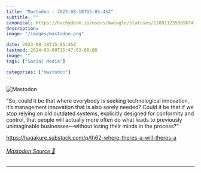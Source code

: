 ```yaml
---
title: "Mastodon - 2023-08-18T15:05:45Z"
subtitle: ""
canonical: https://hachyderm.io/users/mweagle/statuses/110911235389674361
description:
image: "/images/mastodon.png"

date: 2023-08-18T15:05:45Z
lastmod: 2024-03-09T15:47:03-08:00
image: ""
tags: ["Social Media"]

categories: ["mastodon"]
---
```

![Mastodon](/images/mastodon.png)

<p>&quot;So, could it be that where everybody is seeking technological innovation, it’s management innovation that is also sorely needed? Could it be that if we stop relying on old outdated systems, explicitly designed for conformity and control, that people will actually more often do what leads to previously unimaginable businesses—without losing their minds in the process?”</p><p><a href="https://hagakure.substack.com/p/th62-where-theres-a-will-theres-a" target="_blank" rel="nofollow noopener noreferrer" translate="no"><span class="invisible">https://</span><span class="ellipsis">hagakure.substack.com/p/th62-w</span><span class="invisible">here-theres-a-will-theres-a</span></a></p>


###### [Mastodon Source 🐘](https://hachyderm.io/@mweagle/110911235389674361)

___
